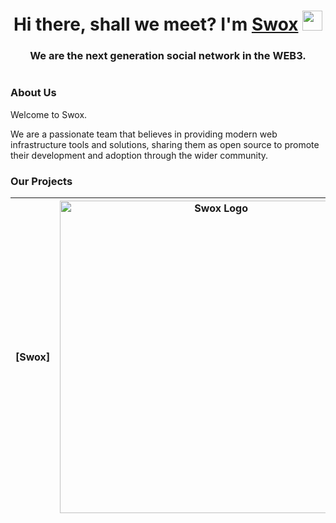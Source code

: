 <h1 align="center">Hi there, shall we meet? I'm <a href="https://swox.cc/" target="_blank">Swox</a> 
<img src="https://github.com/blackcater/blackcater/raw/main/images/Hi.gif" height="32"/></h1>
<h3 align="center">We are the next generation social network in the WEB3.</h3>

<div align="center">

</div>

<h1 align="center"></h1>

### About Us

Welcome to Swox.

We are a passionate team that believes in providing modern web infrastructure tools and solutions, sharing them as open source to promote their development and adoption through the wider community.

### Our Projects



|   [Swox]   |           <a href="https://github.com/SwoxApp/Swox" target="blank"><picture style="width: 500px"><source media="(prefers-color-scheme: light)" srcset="https://github.com/SwoxApp/.github/blob/main/profile/images/1.svg" /><source media="(prefers-color-scheme: dark)" srcset="https://github.com/SwoxApp/.github/blob/main/profile/images/1.svg" /><img src="https://github.com/SwoxApp/.github/blob/main/profile/images/1.svg" width="500" alt="Swox Logo" /></picture></a>            |
| :----------: | :--------------------------------------------------------------------------------------------------------------------------------------------------------------------------------------------------------------------------------------------------------------------------------------------------------------------------------------------------------------------------------: |
